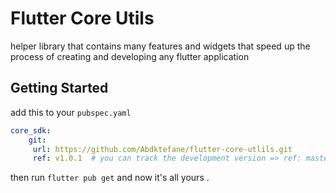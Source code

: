 # Flutter Core Utils

helper library that contains many features and widgets that speed up the process of creating and developing any flutter application

## Getting Started
add this to your `pubspec.yaml`
```yaml
core_sdk:  
    git:    
     url: https://github.com/Abdktefane/flutter-core-utlils.git  
     ref: v1.0.1  # you can track the development version => ref: master
```
then run `flutter pub get` and now it's all yours .


